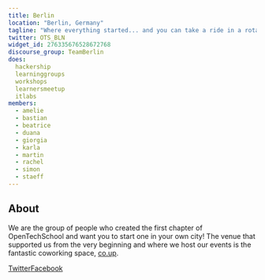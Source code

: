 ```yaml
---
title: Berlin
location: "Berlin, Germany"
tagline: "Where everything started... and you can take a ride in a rotating TV tower"
twitter: OTS_BLN
widget_id: 276335676528672768
discourse_group: TeamBerlin
does:
  hackership
  learninggroups
  workshops
  learnersmeetup
  itlabs
members:
  - amelie
  - bastian
  - beatrice
  - duana
  - giorgia
  - karla
  - martin
  - rachel
  - simon
  - staeff
---
```


## About

We are the group of people who created the first chapter of OpenTechSchool and
want you to start one in your own city! The venue that supported us from the
very beginning and where we host our events is the fantastic coworking space,
[co.up].

<a href="https://twitter.com/OTS_BLN" title="OTS Berlin Twitter"  style="float:left;">Twitter</a>
<a href="http://www.facebook.com/opentechschool.berlin" title="OTS Berlin Facebook page"  style="float:left;">Facebook</a>

[co.up]: http://co-up.de/
